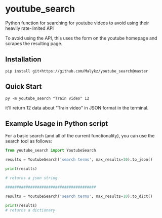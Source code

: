 # youtube_search

Python function for searching for youtube videos to avoid using their heavily rate-limited API

To avoid using the API, this uses the form on the youtube homepage and scrapes the resulting page.

## Installation
```pip install git+https://github.com/Malykz/youtube_search@master```

## Quick Start
```py -m youtube_search "Train video" 12``` 

it'll return 12 data about "Train video" in JSON format in the terminal.


## Example Usage in Python script

For a basic search (and all of the current functionality), you can use the search tool as follows:

```python
from youtube_search import YoutubeSearch

results = YoutubeSearch('search terms', max_results=10).to_json()

print(results)

# returns a json string

########################################

results = YoutubeSearch('search terms', max_results=10).to_dict()

print(results)
# returns a dictionary
```
